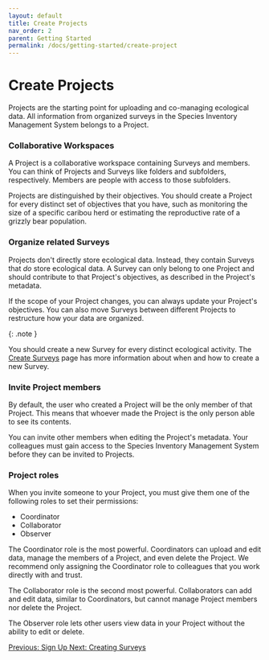 ```yaml
---
layout: default
title: Create Projects
nav_order: 2
parent: Getting Started
permalink: /docs/getting-started/create-project
---
```


# Create Projects

Projects are the starting point for uploading and co-managing ecological data. All information from organized surveys in the Species Inventory Management System belongs to a Project.

### Collaborative Workspaces

A Project is a collaborative workspace containing Surveys and members. You can think of Projects and Surveys like folders and subfolders, respectively. Members are people with access to those subfolders.

Projects are distinguished by their objectives. You should create a Project for every distinct set of objectives that you have, such as monitoring the size of a specific caribou herd or estimating the reproductive rate of a grizzly bear population.

### Organize related Surveys

Projects don't directly store ecological data. Instead, they contain Surveys that _do_ store ecological data. A Survey can only belong to one Project and should contribute to that Project's objectives, as described in the Project's metadata.

If the scope of your Project changes, you can always update your Project's objectives. You can also move Surveys between different Projects to restructure how your data are organized.

{: .note }

You should create a new Survey for every distinct ecological activity. The [Create Surveys](/docs/getting-started/create-survey) page has more information about when and how to create a new Survey.

### Invite Project members

By default, the user who created a Project will be the only member of that Project. This means that whoever made the Project is the only person able to see its contents.

You can invite other members when editing the Project's metadata. Your colleagues must gain access to the Species Inventory Management System before they can be invited to Projects.

### Project roles

When you invite someone to your Project, you must give them one of the following roles to set their permissions:

- Coordinator
- Collaborator
- Observer

The Coordinator role is the most powerful. Coordinators can upload and edit data, manage the members of a Project, and even delete the Project. We recommend only assigning the Coordinator role to colleagues that you work directly with and trust.

The Collaborator role is the second most powerful. Collaborators can add and edit data, similar to Coordinators, but cannot manage Project members nor delete the Project.

The Observer role lets other users view data in your Project without the ability to edit or delete.

<a class="float-left" href="./sign-up">
Previous: Sign Up
</a>
<a class="float-right" href="./create-survey">
Next: Creating Surveys
</a>
